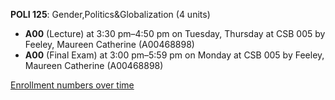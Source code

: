 **POLI 125**: Gender,Politics&Globalization (4 units)

- **A00** (Lecture) at 3:30 pm–4:50 pm on Tuesday, Thursday at CSB 005 by Feeley, Maureen Catherine (A00468898)
- **A00** (Final Exam) at 3:00 pm–5:59 pm on Monday at CSB 005 by Feeley, Maureen Catherine (A00468898)

[Enrollment numbers over time](./POLI125.tsv)
